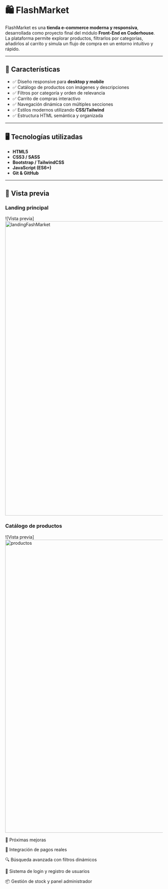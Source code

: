 # 🛍️ FlashMarket

FlashMarket es una **tienda e-commerce moderna y responsiva**, desarrollada como proyecto final del módulo **Front-End en Coderhouse**.  
La plataforma permite explorar productos, filtrarlos por categorías, añadirlos al carrito y simula un flujo de compra en un entorno intuitivo y rápido.

---

## 🚀 Características

- ✅ Diseño responsive para **desktop y mobile**  
- ✅ Catálogo de productos con imágenes y descripciones  
- ✅ Filtros por categoría y orden de relevancia  
- ✅ Carrito de compras interactivo  
- ✅ Navegación dinámica con múltiples secciones  
- ✅ Estilos modernos utilizando **CSS/Tailwind**  
- ✅ Estructura HTML semántica y organizada  

---

## 🖥️ Tecnologías utilizadas

- **HTML5**  
- **CSS3 / SASS**  
- **Bootstrap / TailwindCSS**  
- **JavaScript (ES6+)**  
- **Git & GitHub**
  
---

## 📸 Vista previa

### Landing principal
![Vista previa]<img width="1893" height="937" alt="landingFashMarket" src="https://github.com/user-attachments/assets/76dcb625-b630-46e3-8f80-c221f23ba1b4" />


### Catálogo de productos
![Vista previa]<img width="1877" height="933" alt="productos" src="https://github.com/user-attachments/assets/644b0148-d8be-47b0-8d9e-1ae6208f51d3" />


📌 Próximas mejoras

🛒 Integración de pagos reales

🔍 Búsqueda avanzada con filtros dinámicos

👤 Sistema de login y registro de usuarios

📦 Gestión de stock y panel administrador
